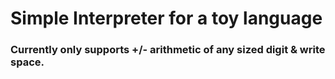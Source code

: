 # Simple Interpreter for a toy language

### Currently only supports +/- arithmetic of any sized digit & write space.
